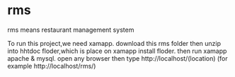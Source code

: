 # rms
rms means restaurant management system

To run this project,we need xamapp.
download this rms folder then unzip into hhtdoc floder,which is place on xamapp install floder.
then run xamapp apache & mysql.
open any browser then type http://localhost/(location) (for example http://localhost/rms/)
